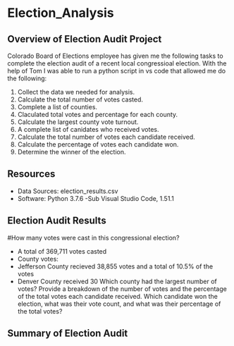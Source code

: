# Election_Analysis

## Overview of Election Audit Project
Colorado Board of Elections employee has given me the following tasks to complete the election audit of a recent local congressioal election. With the help of Tom I was able to run a python script in vs code that allowed me do the following:

1. Collect the data we needed for analysis.
2. Calculate the total number of votes casted.
3. Complete a list of counties.
4. Claculated total votes and percentage for each county.
5. Calculate the largest county vote turnout.
6. A complete list of canidates who received votes.
7. Calculate the total number of votes each candidate received.
8. Calculate the percentage of votes each candidate won.
9. Determine the winner of the election.

## Resources
- Data Sources: election_results.csv
- Software: Python 3.7.6
           -Sub Visual Studio Code, 1.51.1
            
## Election Audit Results
#How many votes were cast in this congressional election?
- A total of 369,711 votes casted
- County votes:
- Jefferson County recieved 38,855 votes and a total of 10.5% of the votes
- Denver County received 30
Which county had the largest number of votes?
Provide a breakdown of the number of votes and the percentage of the total votes each candidate received.
Which candidate won the election, what was their vote count, and what was their percentage of the total votes?

## Summary of Election Audit

